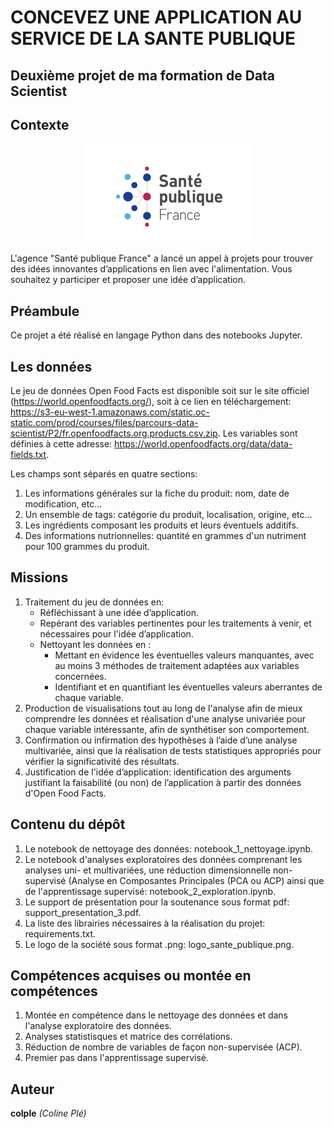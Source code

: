 # CONCEVEZ UNE APPLICATION AU SERVICE DE LA SANTE PUBLIQUE

## Deuxième projet de ma formation de Data Scientist

## Contexte

<p align="center">
  <img src="logo_sante_publique.png" alt="Texte alternatif">
</p>

L'agence "Santé publique France" a lancé un appel à projets pour trouver des idées innovantes d’applications en lien avec l'alimentation. Vous souhaitez y participer et proposer une idée d’application.

## Préambule
Ce projet a été réalisé en langage Python dans des notebooks Jupyter.

## Les données
Le jeu de données Open Food Facts est disponible soit sur le site officiel (https://world.openfoodfacts.org/), soit à ce lien en téléchargement: https://s3-eu-west-1.amazonaws.com/static.oc-static.com/prod/courses/files/parcours-data-scientist/P2/fr.openfoodfacts.org.products.csv.zip. Les variables sont définies à cette adresse: https://world.openfoodfacts.org/data/data-fields.txt.

Les champs sont séparés en quatre sections:
1. Les informations générales sur la fiche du produit: nom, date de modification, etc...
2. Un ensemble de tags: catégorie du produit, localisation, origine, etc...
3. Les ingrédients composant les produits et leurs éventuels additifs.
4. Des informations nutrionnelles: quantité en grammes d'un nutriment pour 100 grammes du produit.

## Missions
1. Traitement du jeu de données en:
   - Réfléchissant à une idée d’application.
   - Repérant des variables pertinentes pour les traitements à venir, et nécessaires pour l'idée d’application.
   - Nettoyant les données en :
       - Mettant en évidence les éventuelles valeurs manquantes, avec au moins 3 méthodes de traitement adaptées aux variables concernées.
       - Identifiant et en quantifiant les éventuelles valeurs aberrantes de chaque variable.
2. Production de visualisations tout au long de l'analyse afin de mieux comprendre les données et réalisation d'une analyse univariée pour chaque variable intéressante, afin de synthétiser son comportement.
3. Confirmation ou infirmation des hypothèses à l’aide d’une analyse multivariée, ainsi que la réalisation de tests statistiques appropriés pour vérifier la significativité des résultats.
4.  Justification de l'idée d’application: identification des arguments justifiant la faisabilité (ou non) de l’application à partir des données d'Open Food Facts.

## Contenu du dépôt
1. Le notebook de nettoyage des données: notebook_1_nettoyage.ipynb.
2. Le notebook d'analyses exploratoires des données comprenant les analyses uni- et multivariées, une réduction dimensionnelle non-supervisé (Analyse en Composantes Principales (PCA ou ACP) ainsi que de l'apprentissage supervisé: notebook_2_exploration.ipynb. 
3. Le support de présentation pour la soutenance sous format pdf: support_presentation_3.pdf.
4. La liste des librairies nécessaires à la réalisation du projet: requirements.txt.
5. Le logo de la société sous format .png: logo_sante_publique.png.

## Compétences acquises ou montée en compétences
1. Montée en compétence dans le nettoyage des données et dans l'analyse exploratoire des données.
2. Analyses statistisques et matrice des corrélations.
3. Réduction de nombre de variables de façon non-supervisée (ACP).
4. Premier pas dans l'apprentissage supervisé.

## Auteur
**colple** *(Coline Plé)*

